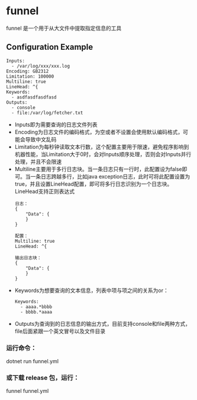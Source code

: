 # funnel
funnel 是一个用于从大文件中提取指定信息的工具

## Configuration Example
```
Inputs:
  - /var/log/xxx/xxx.log
Encoding: GB2312
Limitation: 100000
Multiline: true
LineHead: ^{
Keywords:
  - asdfasdfasdfasd
Outputs:
  - console
  - file:/var/log/fetcher.txt
```

- Inputs即为需要查询的日志文件列表
- Encoding为日志文件的编码格式，为空或者不设置会使用默认编码格式，可能会导致中文乱码
- Limitation为每秒钟读取文本行数，这个配置主要用于限速，避免程序影响到机器性能，当Limitation大于0时，会对Inputs顺序处理，否则会对Inputs并行处理，并且不会限速
- Multiline主要用于多行日志块。当一条日志只有一行时，此配置设为false即可。当一条日志跨越多行，比如java exception日志，此时可将此配置设置为true，并且设置LineHead配置，即可将多行日志识别为一个日志块。LineHead支持正则表达式
    ```
    日志：
    {
        "Data": {
        }
    }

    配置：
    Multiline: true
    LineHead: ^{

    输出日志块：
    {
        "Data": {
        }
    }
    ```
- Keywords为想要查询的文本信息，列表中项与项之间的关系为or：
    ```
    Keywords:
      - aaaa.*bbbb
      - bbbb.*aaaa
    ```
- Outputs为查询到的日志信息的输出方式，目前支持console和file两种方式，file后面紧跟一个英文冒号以及文件目录

### 运行命令：
dotnet run funnel.yml

### 或下载 release 包，运行：
funnel funnel.yml

